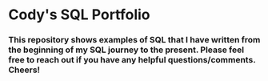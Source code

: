 # **Cody's SQL Portfolio**
  ### This repository shows examples of SQL that I have written from the beginning of my SQL journey to the present. Please feel free to reach out if you have any helpful questions/comments. Cheers! ###
